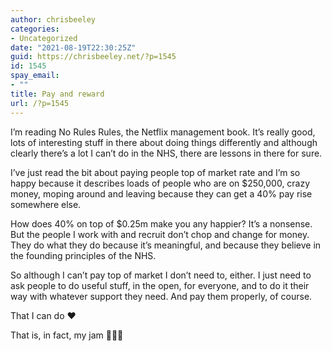 ```yaml
---
author: chrisbeeley
categories:
- Uncategorized
date: "2021-08-19T22:30:25Z"
guid: https://chrisbeeley.net/?p=1545
id: 1545
spay_email:
- ""
title: Pay and reward
url: /?p=1545
---
```


I’m reading No Rules Rules, the Netflix management book. It’s really good, lots of interesting stuff in there about doing things differently and although clearly there’s a lot I can’t do in the NHS, there are lessons in there for sure.

I’ve just read the bit about paying people top of market rate and I’m so happy because it describes loads of people who are on $250,000, crazy money, moping around and leaving because they can get a 40% pay rise somewhere else.

How does 40% on top of $0.25m make you any happier? It’s a nonsense. But the people I work with and recruit don’t chop and change for money. They do what they do because it’s meaningful, and because they believe in the founding principles of the NHS.

So although I can’t pay top of market I don’t need to, either. I just need to ask people to do useful stuff, in the open, for everyone, and to do it their way with whatever support they need. And pay them properly, of course.

That I can do ❤️

That is, in fact, my jam 🎸🎸🎸